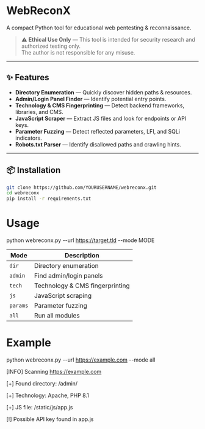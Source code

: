# WebReconX

A compact Python tool for educational web pentesting & reconnaissance.

> ⚠ **Ethical Use Only** — This tool is intended for security research and authorized testing only.  
> The author is not responsible for any misuse.

---

## ✨ Features

- **Directory Enumeration** — Quickly discover hidden paths & resources.
- **Admin/Login Panel Finder** — Identify potential entry points.
- **Technology & CMS Fingerprinting** — Detect backend frameworks, libraries, and CMS.
- **JavaScript Scraper** — Extract JS files and look for endpoints or API keys.
- **Parameter Fuzzing** — Detect reflected parameters, LFI, and SQLi indicators.
- **Robots.txt Parser** — Identify disallowed paths and crawling hints.

---

## 📦 Installation

```bash
git clone https://github.com/YOURUSERNAME/webreconx.git
cd webreconx
pip install -r requirements.txt
```

# Usage

python webreconx.py --url https://target.tld --mode MODE

| Mode     | Description                     |
| -------- | ------------------------------- |
| `dir`    | Directory enumeration           |
| `admin`  | Find admin/login panels         |
| `tech`   | Technology & CMS fingerprinting |
| `js`     | JavaScript scraping             |
| `params` | Parameter fuzzing               |
| `all`    | Run all modules                 |


# Example

python webreconx.py --url https://example.com --mode all

[INFO] Scanning https://example.com

[+] Found directory: /admin/

[+] Technology: Apache, PHP 8.1

[+] JS file: /static/js/app.js

[!] Possible API key found in app.js



